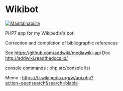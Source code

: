# Wikibot

[![Maintainability](https://api.codeclimate.com/v1/badges/b7a0aa7a832ddf24adb0/maintainability)](https://codeclimate.com/repos/5d73cea4465eac01630065a7/maintainability)

PHP7 app for my Wikipedia's bot

Correction and completion of bibliographic references

See https://github.com/addwiki/mediawiki-api
Doc http://addwiki.readthedocs.io/

console commands :
php src/console list


Memo : 
https://fr.wikipedia.org/w/api.php?action=opensearch&search=blabla
